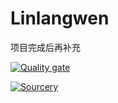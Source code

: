 # Linlangwen

项目完成后再补充

[![Quality gate](https://sonarcloud.io/api/project_badges/quality_gate?project=Linlangwen_linlangwen-server)](https://sonarcloud.io/summary/new_code?id=Linlangwen_linlangwen-server)

[![Sourcery](https://img.shields.io/badge/Sourcery-enabled-brightgreen)](https://sourcery.ai)


